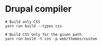 # Drupal compiler

```shell
# Build only CSS
yarn run build --types css

# Build CSS only for the given path
yarn run build -t css -p web/themes/custom
```
